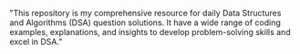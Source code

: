 "This repository is my comprehensive resource for daily Data Structures and Algorithms (DSA) question solutions. It have a wide range of coding examples, explanations, and insights to develop problem-solving skills and excel in DSA."
